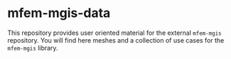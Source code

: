 # mfem-mgis-data

This repository provides user oriented material for the external `mfem-mgis` repository.
You will find here meshes and a collection of use cases for the `mfem-mgis` library.

